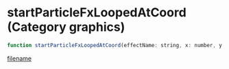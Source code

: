 # startParticleFxLoopedAtCoord (Category graphics)

```js
function startParticleFxLoopedAtCoord(effectName: string, x: number, y: number, z: number, xRot: number, yRot: number, zRot: number, scale: number, xAxis: boolean, yAxis: boolean, zAxis: boolean, p11: boolean): number
```

[filename](startParticleFxLoopedAtCoord_m.md ':include')